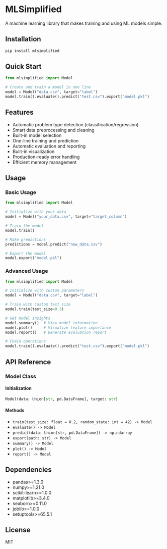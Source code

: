 # MLSimplified

A machine learning library that makes training and using ML models simple.

## Installation

```bash
pip install mlsimplified
```

## Quick Start

```python
from mlsimplified import Model

# Create and train a model in one line
model = Model("data.csv", target="label")
model.train().evaluate().predict("test.csv").export("model.pkl")
```

## Features

- Automatic problem type detection (classification/regression)
- Smart data preprocessing and cleaning
- Built-in model selection
- One-line training and prediction
- Automatic evaluation and reporting
- Built-in visualization
- Production-ready error handling
- Efficient memory management

## Usage

### Basic Usage

```python
from mlsimplified import Model

# Initialize with your data
model = Model("your_data.csv", target="target_column")

# Train the model
model.train()

# Make predictions
predictions = model.predict("new_data.csv")

# Export the model
model.export("model.pkl")
```

### Advanced Usage

```python
from mlsimplified import Model

# Initialize with custom parameters
model = Model("data.csv", target="label")

# Train with custom test size
model.train(test_size=0.3)

# Get model insights
model.summary()  # View model information
model.plot()     # Visualize feature importance
model.report()   # Generate evaluation report

# Chain operations
model.train().evaluate().predict("test.csv").export("model.pkl")
```

## API Reference

### Model Class

#### Initialization
```python
Model(data: Union[str, pd.DataFrame], target: str)
```

#### Methods
- `train(test_size: float = 0.2, random_state: int = 42) -> Model`
- `evaluate() -> Model`
- `predict(data: Union[str, pd.DataFrame]) -> np.ndarray`
- `export(path: str) -> Model`
- `summary() -> Model`
- `plot() -> Model`
- `report() -> Model`

## Dependencies

- pandas>=1.3.0
- numpy>=1.21.0
- scikit-learn>=1.0.0
- matplotlib>=3.4.0
- seaborn>=0.11.0
- joblib>=1.0.0
- setuptools>=65.5.1

## License

MIT 